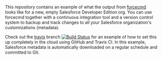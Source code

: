 This repository contains an example of what the output from [forcecmd](https://github.com/jesperkristensen/forcecmd)
looks like for a new, empty Salesforce Developer Edition org.
You can use forcecmd together with a continuous integration tool and a version control system
to backup and track changes to all your Salesforce organization's customizations (metadata).

Check out the [travis](https://github.com/jesperkristensen/forcecmd-demo/tree/travis) branch
[![Build Status](https://travis-ci.org/jesperkristensen/forcecmd-demo.svg?branch=travis)](https://travis-ci.org/jesperkristensen/forcecmd-demo)
for an example of how to set this up completely in the cloud using GitHub and Travis CI.
In this example, Salesforce metadata is automatically downloaded on a regular schedule and committed to Git.

